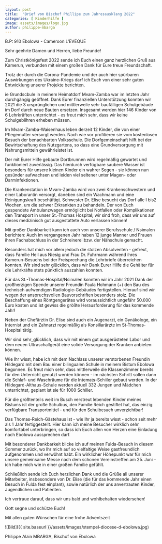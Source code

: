 ```yaml
---
layout: post
title:  "Brief von Bischof Phillipe zum Jahresausklang 2022"
categories: [ Kinderhilfe ]
image: assets/images/logo.jpg
author: philippe-mbarga
---
```


B.P: 910 Ebolowa - Cameroon L'EVEQUE
 

Sehr geehrte Damen und Herren, liebe Freunde!

 Zum Christkönigsfest 2022 sende ich Euch einen ganz herzlichen Gruß aus Kamerun, verbunden mit einem großen Dank für Eure treue Freundschaft.

 Trotz der durch die Corona-Pandemie und der auch hier spürbaren Auswirkungen des Ukraine-Kriegs darf ich Euch von einer sehr guten Entwicklung unserer Projekte berichten.

 ie Grundscbule in meinem Heimatdorf  Mvam-Zamba war im letzten Jahr durchgängig geöffnet. Dank Eurer finanziellen Unterstützung konnten wir 2021 die 3 ursprünglichen und mittlerweile sehr baufälligen Schulgebäude im Dorf durch neue Bauten ersetzen. Insgesamt werden hier 146 Kinder von 6 Lehrkräften unterrichtet - es freut mich sehr, dass wir keine Schulgebiihren erheben müssen.

 Im Mvam-Zamba-Waisenhaus leben derzeit 12 Kinder, die von einer Pflegemutter versorgt werden. Nach wie vor profitieren sie vom kostenlosen Besuch der benachbarten Volksschule. Die Dorfgemeinschaft hilft bei der Bewirtschaftung des Nutzgartens, so dass eine Grundversorgung mit Nahrungsmitteln gewährleistet ist.

 Der mit Eurer Hilfe gebaute Dortbrunnen wird regelmäßig gewartet und funktioniert zuverlässig. Das hierdurch verfügbare saubere Wasser ist besonders für unsere kleinen Kinder ein wahrer Segen - sie können nun gesünder aufwachsen und leiden viel seltener unter Magen- oder Darminfektionen.

 Die Krankenstation in Mvam-Zamba wird von zwei Krankenschwestern und einer Laborantin versorgt, daneben sind ein Wachmann und eine Reinigungskraft beschäftigt. Schwester Dr. Elise besucht das Dorf alle I bis2 Wochen, um die schwer Erkrankten zu behandeln. Der von Euch gespendete Ambulanzwagen ermöglicht bei Notfallen oder Komplikationen den Transport in unser St.-Thomas­ Hospital; wir sind froh, dass wir uns auf dieses medizinisch gut ausgestattete Auto verlassen können!

 Mit großer Dankbarkeit kann ich auch von unserer Berufsschule / Nsimalen berichten: Auch im vergangenen Jahr haben 12 junge Manner und Frauen ihren Fachabschluss in der Schreinerei bzw. der Nähschule gemacht.

Besonders hat mich vor allem jedoch die stolzen Absolventen - gefreut, dass Familie Heil aus Niesig und Frau Dr. Fuhrmann während ihres Kamerun-Besuchs bei der Freisprechung die Lehrbriefe überreichen konnten. Wir sind sehr glücklich, dass wir Dank Eurer Hilfe die Gehälter für die Lehrkräfte stets pünktlich auszahlen konnten.

 Für das St.-Thomas-Hospital/Nsimalen konnten wir im Jahr 2021 Dank der großherzigen Spende unserer Freundin Paula Hohmann (+) den Bau des technisch aufwendigen Radiologie-Gebäudes fertigstellen. Hierauf sind wir wegen der anspruchsvollen Bauvorschriften besonders stolz. Die Beschaffung eines Röntgengerätes wird voraussichtlich ungefähr 50.000 Euro kosten und ist gewiss die größte Herausforderung für das kommende Jahr!

Neben der Chefärztin  Dr. Elise sind auch ein Augenarzt, ein Gynäkologe, ein Internist und ein Zahnarzt regelmäßig als Konsiliarärzte im St-Thomas-Hospital tätig.

Wir sind sehr_glücklich, dass wir mit einem gut ausgerüsteten Labor und dem neuen Ultraschallgerät eine solide Versorgung der Kranken anbieten können.

 Wie Ihr wisst, habe ich mit dem Nachlass unserer verstorbenen Freundin Hildegard mit dem Bau einer bilingualen Schule in meinem Bistum Ebolowa begonnen. Es freut mich sehr, dass mittlerweile die Klassenzimmer bereits für den Unterricht genutzt werden können - im nächsten Schritt sollen dann die Schlaf- und Waschräume für die lntemats-Schiiler gebaut werden. In der Hildegard-Althaus-Schule werden aktuell 332 Jungen und Mädchen unterrichtet, geplant ist sie für 1000 Schiller.

Für die größtenteils weit im Busch verstreut lebenden Kinder meines Bistums ist der große Schulbus, den Familie Reich gestiftet hat, das einzig verfügbare Transportmittel - und für den Schulbesuch unverzichtbar!

 Das Thomas-Reich-Gästehaus ist - wie Ihr ja bereits wisst - schon seit mehr als 1 Jahr fertiggestellt. Hier kann ich meine Besucher wirklich sehr komfortabel unterbringen, so dass ich Euch allen von Herzen eine Einladung nach Ebolowa aussprechen darf.

 Mit besonderer Dankbarkeit blicke ich auf meinen Fulda-Besuch in diesem Sommer zurück, wo Ihr mich auf so vielfaltige Weise gastfreundlich aufgenommen und verwöhnt habt. Ein wirklicher Höhepunkt war für mich unsere gemeinsame Messe nach dem schonen Vereinstreffen am 25. Juni - ich habe mich wie in einer großen Familie gefühlt.

  

Schließlich sende ich Euch herzlichen Dank und die Grüße all unserer Mitarbeiter, insbesondere von Dr. Elise (die für das kommende Jahr einen Besuch in Fulda fest einplant), sowie natürlich der uns anvertrauten Kinder, Jugendlichen und Patienten.

 Ich vertraue darauf, dass wir uns bald und wohlbehalten wiedersehen!

 

Gott segne und schütze Euch!

Mit allen guten Wünschen für eine frohe Adventszeit

![Bild]({{ site.baseurl }}/assets/images/stempel-diocese-d-ebolowa.jpg)

Philippe Alain MBARGA, Bischof von Ebolowa